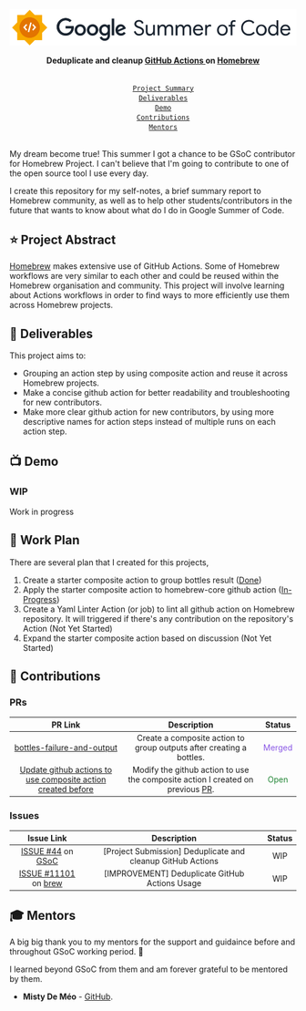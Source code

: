 <div align="center">
    <a href="https://summerofcode.withgoogle.com/programs/2022/projects/00w1CCXe"><img src="image/gsoc-logo.png" width="650" alt="google-summer-of-code"></a>
    <br>
    <b> 
        <p>
        Deduplicate and cleanup
 <a href="https://github.com/Homebrew/actions">GitHub Actions </a> on <a href="https://brew.sh/">Homebrew</a>
        </p>
    </b>
</div>

<p align="center">
    <code> 
        <a href="#-project-abstract">Project Summary</a>&nbsp;&nbsp;&nbsp;
        <a href="#-deliverables">Deliverables</a>&nbsp;&nbsp;&nbsp;
        <a href="#-demo">Demo</a>&nbsp;&nbsp;&nbsp;
        <a href="#-contributions">Contributions</a>&nbsp;&nbsp;&nbsp;
        <a href="#-mentors">Mentors</a>&nbsp;&nbsp;&nbsp;
    </code>
</p>

My dream become true! This summer I got a chance to be GSoC contributor for Homebrew Project. I can't believe that I'm going to contribute to one of the open source tool I use every day.

I create this repository for my self-notes, a brief summary report to Homebrew community, as well as to help other students/contributors in the future that wants to know about what do I do in Google Summer of Code.

## ⭐ Project Abstract

[Homebrew](https://github.com/Homebrew) makes extensive use of GitHub Actions. Some of Homebrew workflows are very similar to each other and could be reused within the Homebrew organisation and community. This project will involve learning about Actions workflows in order to find ways to more efficiently use them across Homebrew projects.

## 🚢 Deliverables

This project aims to:

- Grouping an action step by using composite action and reuse it across Homebrew projects.
- Make a concise github action for better readability and troubleshooting for new contributors.
- Make more clear github action for new contributors, by using more descriptive names for action steps instead of multiple runs on each action step.

<!-- **All of the above deliverables were completed within the GSoC period. Yay! 🎉** -->

## 📺 Demo

### WIP

Work in progress
<!-- To be completed during the mid and final evaluation -->

## 📄 Work Plan

There are several plan that I created for this projects,

1. Create a starter composite action to group bottles result ([Done](https://github.com/Homebrew/actions/pull/289))
2. Apply the starter composite action to homebrew-core github action ([In-Progress](https://github.com/Homebrew/homebrew-core/pull/106155))
3. Create a Yaml Linter Action (or job) to lint all github action on Homebrew repository. It will triggered if there's any contribution on the repository's Action (Not Yet Started)
4. Expand the starter composite action based on discussion (Not Yet Started)

## 🚀 Contributions

### PRs

<div align="center">

| PR Link   | Description  | Status | 
| :-----------: | :------------------------------------:| :------:|
| [bottles-failure-and-output](https://github.com/Homebrew/actions/pull/289) | Create a composite action to group outputs after creating a bottles. | <span style="color:#8957e5">Merged</span>
| [Update github actions to use composite action created before](https://github.com/Homebrew/homebrew-core/pull/106155) | Modify the github action to use the composite action I created on previous [PR](https://github.com/Homebrew/actions/pull/289). |<span style="color:#238636">Open</span>|

</div>

### Issues
    

<div align="center">
    
| Issue Link   | Description  | Status | 
| :-----------: | :------------------------------------:| :------:|
| [ISSUE #44](https://github.com/Homebrew/gsoc/issues/44) on [GSoC](https://github.com/Homebrew/gsoc) | [Project Submission] Deduplicate and cleanup GitHub Actions | WIP |
| [ISSUE #11101](https://github.com/Homebrew/brew/issues/11101) on [brew](https://github.com/Homebrew/brew) | [IMPROVEMENT] Deduplicate GitHub Actions Usage | WIP |

</div>
    
<!-- ### My overall contributions at Rocket.Chat -->
    
<!-- ## 😎 Blog -->
    
<!-- TODO -->

## 🎓 Mentors

A big big thank you to my mentors for the support and guidaince before and throughout GSoC working period. 🙏 
    
I learned beyond GSoC from them and am forever grateful to be mentored by them.

- **Misty De Méo** - [GitHub](https://github.com/mistydemeo).


<!-- ## 🔗 Links -->

<!-- - Read my Poll App project proposal that got me accepted to GSoC [here](). -->

<!-- ## ❤️ Support

Thank you for reading this documents. Consider for a visit to my blog or give this repo a star ⭐ and watch 👁️ so you don't miss if there's some updates. -->
    
<!-- ## 💬 Connect With Me -->
